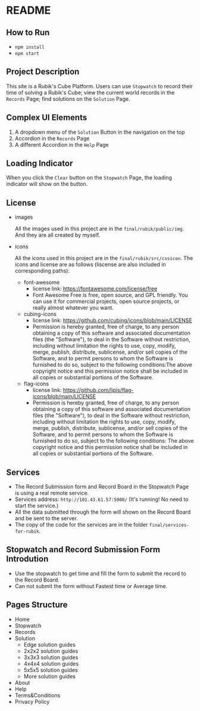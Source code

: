 # README

## How to Run
+ `npm install`
+ `npm start`

## Project Description

This site is a Rubik's Cube Platform. Users can use `Stopwatch` to record their time of solving a Rubik's Cube; view the current world records in the `Records` Page; find solutions on the `Solution` Page.

## Complex UI Elements

1. A dropdown menu of the `Solution` Button in the navigation on the top
2. Accordion in the `Records` Page
3. A different Accordion in the `Help` Page

## Loading Indicator

When you click the `Clear` button on the `Stopwatch` Page, the loading indicator will show on the button.

## License
+ images
    
    All the images used in this project are in the `final/rubik/public/img`. And they are all created by myself.

+ icons

    All the icons used in this project are in the `final/rubik/src/cssicon`. The icons and license are as follows (liscense are also included in corresponding paths):
    + font-awesome
        + license link: https://fontawesome.com/license/free
        + Font Awesome Free is free, open source, and GPL friendly. You can use it for commercial projects, open source projects, or really almost whatever you want.
    + cubing-icons
        + license link: https://github.com/cubing/icons/blob/main/LICENSE
        + Permission is hereby granted, free of charge, to any person obtaining a copy of this software and associated documentation files (the "Software"), to deal in the Software without restriction, including without limitation the rights to use, copy, modify, merge, publish, distribute, sublicense, and/or sell copies of the Software, and to permit persons to whom the Software is furnished to do so, subject to the following conditions:The above copyright notice and this permission notice shall be included in all copies or substantial portions of the Software.
    + flag-icons
        + license link: https://github.com/lipis/flag-icons/blob/main/LICENSE
        + Permission is hereby granted, free of charge, to any person obtaining a copy of this software and associated documentation files (the "Software"), to deal in the Software without restriction, including without limitation the rights to use, copy, modify, merge, publish, distribute, sublicense, and/or sell copies of the Software, and to permit persons to whom the Software is furnished to do so, subject to the following conditions: The above copyright notice and this permission notice shall be included in all copies or substantial portions of the Software.

## Services

+ The Record Submission form and Record Board in the Stopwatch Page is using a real remote service.
+ Services address: `http://101.43.61.57:5000/` (It's running! No need to start the service.)
+ All the data submitted through the form will shown on the Record Board and be sent to the server.
+ The copy of the code for the services are in the folder `final/services-for-rubik`.

## Stopwatch and Record Submission Form Introdution
+ Use the stopwatch to get time and fill the form to submit the record to the Record Board.
+ Can not submit the form without Fastest time or Average time.

## Pages Structure
- Home
- Stopwatch
- Records
- Solution
    - Edge solution guides
    - 2x2x2 solution guides
    - 3x3x3 solution guides
    - 4x4x4 solution guides
    - 5x5x5 solution guides
    - More solution guides
- About 
- Help
- Terms&Conditions
- Privacy Policy

